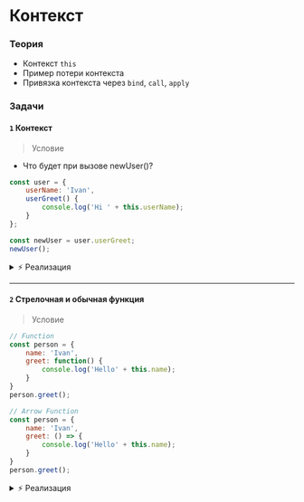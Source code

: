 # Контекст

<!-- xxxxxxxxxxxxxxxxxxxxxxxxxxxxxxxxxxxxxxxxxxxxxxxxxxxxxxx -->
### Теория
<!-- xxxxxxxxxxxxxxxxxxxxxxxxxxxxxxxxxxxxxxxxxxxxxxxxxxxxxxx -->
- Контекст `this`
- Пример потери контекста
- Привязка контекста через `bind`, `call`, `apply`

<!-- xxxxxxxxxxxxxxxxxxxxxxxxxxxxxxxxxxxxxxxxxxxxxxxxxxxxxxx -->
### Задачи
<!-- xxxxxxxxxxxxxxxxxxxxxxxxxxxxxxxxxxxxxxxxxxxxxxxxxxxxxxx -->

#### `1` Контекст
> Условие

- Что будет при вызове newUser()?

```js
const user = {
    userName: 'Ivan',
    userGreet() {
        console.log('Hi ' + this.userName);
    }
};

const newUser = user.userGreet; 
newUser();
```

<details><summary>⚡️ Реализация</summary>

```js
newUser(); // => "Hi undefined"
```

```js
// Привязка контекста через "call"
newUser.call(user); // => "Hi Ivan"

// Привязка контекста через "bind"
const func = newUser.bind(user);
func(); // => "Hi Ivan" 
```
</details>

---

#### `2` Стрелочная и обычная функция
> Условие
```js
// Function
const person = {
    name: 'Ivan',
    greet: function() {
        console.log('Hello' + this.name);
    }
}
person.greet();
```

```js
// Arrow Function
const person = {
    name: 'Ivan',
    greet: () => {
        console.log('Hello' + this.name);
    }
}
person.greet();
```

<details><summary>⚡️ Реализация</summary>

- Function `=>` this - это person
- Arrow Function `=>` this - объект из контекста window

</details>
